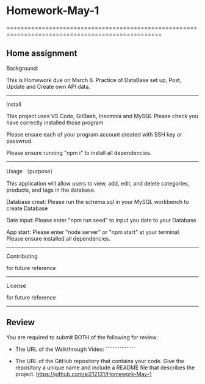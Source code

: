 # Homework-May-1
==================================================================================================


Home assignment 
--------------------------------------------------------------------------------------------------
Background:

This is Homework due on March 6. Practice of DataBase set up, Post, Update and Create own API data.

--------------------------------------------------------------------------------------------------
Install

This project uses VS Code, GitBash, Insomnia and MySQL Please check you have correctly installed those program 

Please ensure each of your program account created with SSH key or passwrod.

Please ensure running "npm i" to install all dependencies.

--------------------------------------------------------------------------------------------------
Usage （purpose）

This application will allow users to view, add, edit, and delete categories, products, and tags in the database.

Database creat: Please run the schema.sql in your MySQL workbench to create Database

Date input: Please enter "npm run seed" to input you date to your Database 

App start: Please enter "node server" or "npm start" at your terminal. Please ensure installed all dependencies.

--------------------------------------------------------------------------------------------------

Contributing 

for future reference 

--------------------------------------------------------------------------------------------------
License 

for future reference 

--------------------------------------------------------------------------------------------------

## Review

You are required to submit BOTH of the following for review:

* The URL of the Walkthrough Video:
        `````````````````
        
* The URL of the GitHub repository that contains your code. Give the repository a unique name and include a README file that describes the project.
        https://github.com/sj212131/Homework-May-1